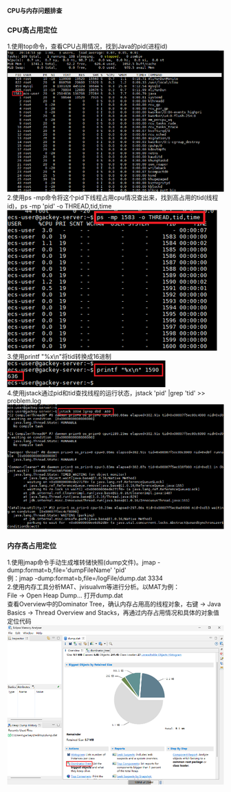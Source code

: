 #### CPU与内存问题排查  

### CPU高占用定位
1.使用top命令，查看CPU占用情况，找到Java的pid(进程id)  
![top](../images/jvm/2023-08-14_top.png)  
2.使用ps -mp命令将这个pid下线程占用cpu情况查出来，找到高占用的tid(线程id)，ps -mp 'pid' -o THREAD,tid,time  
![ps-mp](../images/jvm/2023-08-14_ps-mp.png)  
3.使用printf "%x\n"将tid转换成16进制  
![encode](../images/jvm/2023-08-14_encode.png)  
4.使用jstack通过pid和tid查找线程的运行状态，jstack 'pid' |grep 'tid' >> problem.log  
![jstackGrep](../images/jvm/2023-08-14_jstackGrep.png)  

### 内存高占用定位
1.使用jmap命令手动生成堆转储快照(dump文件)。jmap -dump:format=b,file='dumpFileName' 'pid'  
    例：jmap -dump:format=b,file=/logFile/dump.dat 3334  
2.使用内存工具分析MAT、jvisualvm等进行分析。以MAT为例：  
File → Open Heap Dump... 打开dump.dat  
查看Overview中的Dominator Tree，确认内存占用高的线程对象，右键 → Java Basics → Thread Overview and Stacks，再通过内存占用情况和具体的对象值定位代码  
![memoryAnalysis](../images/jvm/2023-08-14_memoryAnalysis.png)